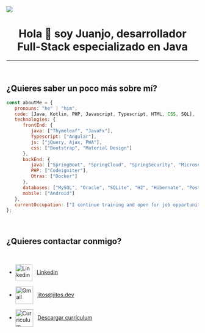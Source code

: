 <img src="https://github.com/jitos86/jitos86/blob/master/hellow.svg"/>


<h1 align="center">Hola 👋 soy Juanjo, desarrollador Full-Stack especializado en Java</h1>

___

<br>

## ¿Quieres saber un poco más sobre mí?

~~~ javascript
const aboutMe = {
   pronouns: "he" | "him",
   code: [Java, Kotlin, PHP, Javascript, Typescript, HTML, CSS, SQL],
   technologies: {
      frontEnd: {
         java: ["Thymeleaf", "JavaFx"],
         Typescript: ["Angular"],
         js: ["jQuery, Ajax, PWA"],
         css: ["Bootstrap", "Material Design"]
      },
      backEnd: {
         java: ["SpringBoot", "SpringCloud", "SpringSecurity", "Microservicios"],
         PHP: ["Codeigniter"],
         Otras: ["Docker"]
      },
      databases: ["MySQL", "Oracle", "SQLite", "H2", "Hibernate", "Postgre", "MongoDb", "Firebase"],
      mobile: ["Android"]
   },
   currentOccupation: ["I continue training and open for job opportunities"]
};
~~~

</br>

## ¿Quieres contactar conmigo?

<br>

* <img align="center" alt="Linkedin" width="44px" src="https://github.com/jitos86/jitos86/blob/master/linkedin.svg" />&nbsp;&nbsp;
<a href="https://www.linkedin.com/in/juan-jos%C3%A9-garc%C3%ADa-navarrete-71268b1b0/">Linkedin</a>

* <img align="center" alt="Gmail" width="46px" src="https://github.com/jitos86/jitos86/blob/master/mail.svg" />&nbsp;&nbsp;
<a href="mailto:jitos@jitos.dev">jitos@jitos.dev</a> 

* <img align="center" alt="Curriculum Vitae" width="46px" src="https://github.com/jitos86/jitos86/blob/master/icon_cv.png" />&nbsp;&nbsp;
<a download="JuanJoseGarcia.pdf" href="https://github.com/jitos86/jitos86/blob/master/JuanJoseGarcia.pdf">Descargar currículum</a>

<br>


<!--
&nbsp;&nbsp;

<a download="JuanJoseGarcia.pdf" href="https://github.com/jitos86/jitos86/blob/master/JuanJoseGarcia.pdf">
   <img align="left" alt="Curriculum Vitae" width="46px" src="https://github.com/jitos86/jitos86/blob/master/icon_cv.png" />&nbsp;&nbsp;Descargar currículum
</a>

[![Linkedin](https://img.shields.io/badge/-LinkedIn-222222?style=flat-square&logo=Linkedin&logoColor=white&link=https://www.linkedin.com/in/juan-jos%C3%A9-garc%C3%ADa-navarrete-71268b1b0/)](https://www.linkedin.com/in/juan-jos%C3%A9-garc%C3%ADa-navarrete-71268b1b0/)
[![Gmail Badge](https://img.shields.io/badge/Gmail-d14836?style=flat&logo=Gmail&logoColor=white&link=mailto:jitos86@gmail.com)](mailto:jitos86@gmail.com)
-->
<!--
**jitos86/jitos86** is a ✨ _special_ ✨ repository because its `README.md` (this file) appears on your GitHub profile.

Here are some ideas to get you started:

- 🔭 I’m currently working on ...
- 🌱 I’m currently learning ...
- 👯 I’m looking to collaborate on ...
- 🤔 I’m looking for help with ...
- 💬 Ask me about ...
- 📫 How to reach me: ...
- 😄 Pronouns: ...
- ⚡ Fun fact: ...
-->
